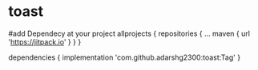 # toast

#add Dependecy at your project
	allprojects {
		repositories {
			...
			maven { url 'https://jitpack.io' }
		}
	}
  
  dependencies {
	        implementation 'com.github.adarshg2300:toast:Tag'
	}
